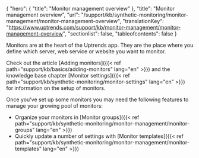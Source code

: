 {
  "hero": {
    "title": "Monitor management overview"
  },
  "title": "Monitor management overview",
  "url": "/support/kb/synthetic-monitoring/monitor-management/monitor-management-overview",
  "translationKey": "https://www.uptrends.com/support/kb/monitor-management/monitor-management-overview",
  "sectionlist": false,
  "tableofcontents": false
}

Monitors are at the heart of the Uptrends app. They are the place where you define which server, web service or website you want to monitor.

Check out the article [Adding monitors]({{< ref path="support/kb/basics/adding-monitors" lang="en" >}}) and the knowledge base chapter [Monitor settings]({{< ref path="support/kb/synthetic-monitoring/monitor-settings" lang="en" >}}) for information on the setup of monitors.

Once you've set up some monitors you may need the following features to manage your growing pool of monitors:

- Organize your monitors in [Monitor groups]({{< ref path="support/kb/synthetic-monitoring/monitor-management/monitor-groups" lang="en" >}})
- Quickly update a number of settings with [Monitor templates]({{< ref path="support/kb/synthetic-monitoring/monitor-management/monitor-templates" lang="en" >}})

